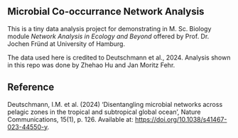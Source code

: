 ## Microbial Co-occurrance Network Analysis

This is a tiny data analysis project for demonstrating in M. Sc. Biology module *Network Analysis in Ecology and Beyond* offered by Prof. Dr. Jochen Fründ at University of Hamburg.

The data used here is credited to Deutschmann et al., 2024. Analysis shown in this repo was done by Zhehao Hu and Jan Moritz Fehr.

## Reference

Deutschmann, I.M. et al. (2024) ‘Disentangling microbial networks across pelagic zones in the tropical and subtropical global ocean’, Nature Communications, 15(1), p. 126. Available at: https://doi.org/10.1038/s41467-023-44550-y.
